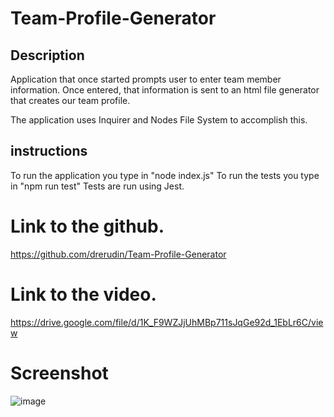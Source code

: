 # Team-Profile-Generator

## Description

Application that once started prompts user to enter team member information.
Once entered, that information is sent to an html file generator that creates our team profile.

The application uses Inquirer and Nodes File System to accomplish this.

## instructions

To run the application you type in "node index.js"
To run the tests you type in "npm run test"
Tests are run using Jest.

# Link to the github.

https://github.com/drerudin/Team-Profile-Generator

# Link to the video.

https://drive.google.com/file/d/1K_F9WZJjUhMBp711sJqGe92d_1EbLr6C/view

# Screenshot

![image](https://user-images.githubusercontent.com/99576524/185840155-7fb9842e-5e1c-4be5-bbdc-54e933c86176.png)



